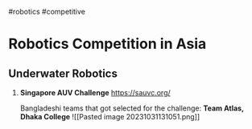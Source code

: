 #robotics #competitive 

# Robotics Competition in Asia
## Underwater Robotics
1. **Singapore AUV Challenge**
	https://sauvc.org/
	
	Bangladeshi teams that got selected for the challenge:
	**Team Atlas, Dhaka College**
	![[Pasted image 20231031131051.png]]
	